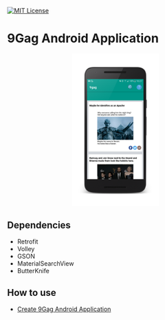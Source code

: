 [![MIT License](http://img.shields.io/badge/license-MIT-blue.svg?style=flat)](LICENSE)

# 9Gag Android Application

<p align="center">
   <img src="screenshot.png" width="40%"/>
</p>

## Dependencies

* Retrofit
* Volley
* GSON
* MaterialSearchView
* ButterKnife

## How to use

* [Create 9Gag Android Application](http://www.blog.labouardy.com/create-9gag-android-application/)
